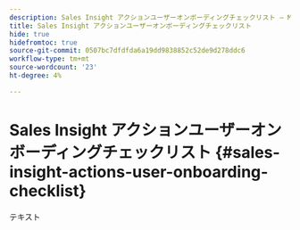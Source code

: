 ```yaml
---
description: Sales Insight アクションユーザーオンボーディングチェックリスト — Marketoドキュメント — 製品ドキュメント
title: Sales Insight アクションユーザーオンボーディングチェックリスト
hide: true
hidefromtoc: true
source-git-commit: 0507bc7dfdfda6a19dd9838852c52de9d278ddc6
workflow-type: tm+mt
source-wordcount: '23'
ht-degree: 4%

---
```


# Sales Insight アクションユーザーオンボーディングチェックリスト {#sales-insight-actions-user-onboarding-checklist}

テキスト
